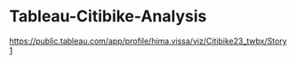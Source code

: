 # Tableau-Citibike-Analysis

https://public.tableau.com/app/profile/hima.vissa/viz/Citibike23_twbx/Story1
